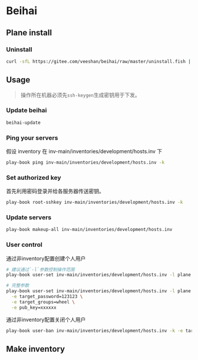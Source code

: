 # Beihai

## Plane install

### Uninstall

```sh
curl -sfL https://gitee.com/veeshan/beihai/raw/master/uninstall.fish | fish
```

## Usage

> 操作所在机器必须先`ssh-keygen`生成密钥用于下发。

### Update beihai

```sh
beihai-update
```

### Ping your servers

假设 inventory 在 inv-main/inventories/development/hosts.inv 下

```sh
play-book ping inv-main/inventories/development/hosts.inv -k
```

### Set authorized key

首先利用密码登录并给各服务器传送密钥。

```sh
play-book root-sshkey inv-main/inventories/development/hosts.inv -k
```

### Update servers

```sh
play-book makeup-all inv-main/inventories/development/hosts.inv
```

### User control

通过非inventory配置创建个人用户

```sh
# 建议通过`-l`参数控制操作范围
play-book user-set inv-main/inventories/development/hosts.inv -l plane  -e target=newuser

# 完整参数
play-book user-set inv-main/inventories/development/hosts.inv -l plane  -e target=newuser \
  -e target_password=123123 \
  -e target_groups=wheel \
  -e pub_key=xxxxxx
```

通过非inventory配置关闭个人用户

```sh
play-book user-ban inv-main/inventories/development/hosts.inv -k -e target=banuser -e pub_key=pubkey
```

## Make inventory
